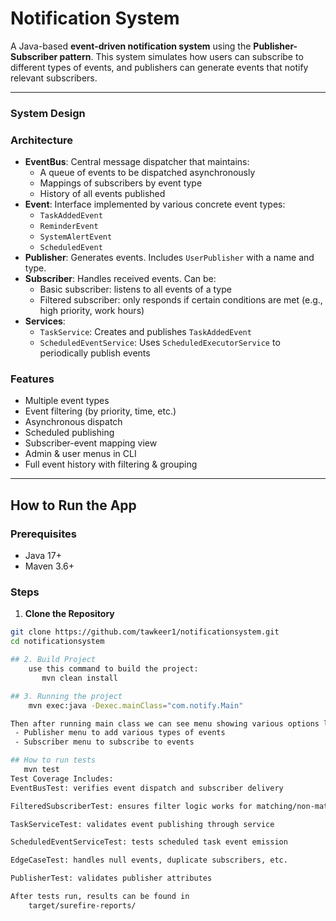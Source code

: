 # Notification System

A Java-based **event-driven notification system** using the **Publisher-Subscriber pattern**. 
This system simulates how users can subscribe to different types of events, and publishers can 
generate events that notify relevant subscribers.

---
### System Design

### Architecture

- **EventBus**: Central message dispatcher that maintains:
    - A queue of events to be dispatched asynchronously
    - Mappings of subscribers by event type
    - History of all events published
- **Event**: Interface implemented by various concrete event types:
    - `TaskAddedEvent`
    - `ReminderEvent`
    - `SystemAlertEvent`
    - `ScheduledEvent`
- **Publisher**: Generates events. Includes `UserPublisher` with a name and type.
- **Subscriber**: Handles received events. Can be:
    - Basic subscriber: listens to all events of a type
    - Filtered subscriber: only responds if certain conditions are met (e.g., high priority, work hours)
- **Services**:
    - `TaskService`: Creates and publishes `TaskAddedEvent`
    - `ScheduledEventService`: Uses `ScheduledExecutorService` to periodically publish events

###  Features

- Multiple event types
- Event filtering (by priority, time, etc.)
- Asynchronous dispatch
- Scheduled publishing
- Subscriber-event mapping view
- Admin & user menus in CLI
- Full event history with filtering & grouping

---

## How to Run the App

### Prerequisites

- Java 17+
- Maven 3.6+

### Steps

1. **Clone the Repository**

```bash
git clone https://github.com/tawkeer1/notificationsystem.git
cd notificationsystem

## 2. Build Project
    use this command to build the project:
       mvn clean install

## 3. Running the project
    mvn exec:java -Dexec.mainClass="com.notify.Main"

Then after running main class we can see menu showing various options like:
 - Publisher menu to add various types of events
 - Subscriber menu to subscribe to events

## How to run tests
   mvn test
Test Coverage Includes:
EventBusTest: verifies event dispatch and subscriber delivery

FilteredSubscriberTest: ensures filter logic works for matching/non-matching events

TaskServiceTest: validates event publishing through service

ScheduledEventServiceTest: tests scheduled task event emission

EdgeCaseTest: handles null events, duplicate subscribers, etc.

PublisherTest: validates publisher attributes

After tests run, results can be found in
    target/surefire-reports/
